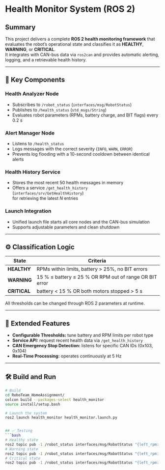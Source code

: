 # Health Monitor System (ROS 2)

## Summary
This project delivers a complete **ROS 2 health monitoring framework** that evaluates the robot’s operational state and classifies it as **HEALTHY**, **WARNING**, or **CRITICAL**.  
It integrates with CAN-bus data via `ros2can` and provides automatic alerting, logging, and a retrievable health history.

---

## 🚀 Key Components

### Health Analyzer Node  
- Subscribes to `/robot_status` (`interfaces/msg/RobotStatus`)  
- Publishes to `/health_status` (`std_msgs/String`)  
- Evaluates robot parameters (RPMs, battery charge, and BIT flags) every 0.2 s  

### Alert Manager Node  
- Listens to `/health_status`  
- Logs messages with the correct severity (`INFO`, `WARN`, `ERROR`)  
- Prevents log flooding with a 10-second cooldown between identical alerts  

### Health History Service  
- Stores the most recent 50 health messages in memory  
- Offers a service `/get_health_history` (`interfaces/srv/GetHealthHistory`)  
  for retrieving the latest *N* entries  

### Launch Integration  
- Unified launch file starts all core nodes and the CAN-bus simulation  
- Supports adjustable parameters and clean shutdown

---

## ⚙️ Classification Logic

| State | Criteria |
|-------|-----------|
| **HEALTHY** | RPMs within limits, battery > 25%, no BIT errors |
| **WARNING** | 15 % ≤ battery ≤ 25 % OR RPM out of range OR BIT error |
| **CRITICAL** | battery < 15 % OR both motors stopped > 5 s |

All thresholds can be changed through ROS 2 parameters at runtime.

---

## 🧩 Extended Features

- **Configurable Thresholds:** tune battery and RPM limits per robot type  
- **Service API:** request recent health data via `/get_health_history`  
- **CAN Emergency Stop Detection:** listens for specific CAN IDs (0x103, 0x104)  
- **Real-Time Processing:** operates continuously at 5 Hz  

---

## 🛠️ Build and Run

```bash
# Build
cd RoboTeam_HomeAssignment/
colcon build --packages-select health_monitor
source install/setup.bash

# Launch the system
ros2 launch health_monitor health_monitor.launch.py


## ✅ Testing
```bash
# Healthy state
ros2 topic pub -1 /robot_status interfaces/msg/RobotStatus "{left_rpm: 1600, right_rpm: 1600, battery_charge: 95, left_bit_error: 0, right_bit_error: 0, battery_bit_error: 0}"
# Warning state
ros2 topic pub -1 /robot_status interfaces/msg/RobotStatus "{left_rpm: 2300, right_rpm: 1000, battery_charge: 20, left_bit_error: 0, right_bit_error: 0, battery_bit_error: 0}"
# Critical state
ros2 topic pub -1 /robot_status interfaces/msg/RobotStatus "{left_rpm: 0, right_rpm: 0, battery_charge: 10, left_bit_error: 1, right_bit_error: 0, battery_bit_error: 0}"

